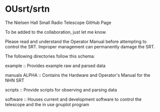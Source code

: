 # OUsrt/srtn

The Nielsen Hall Small Radio Telescope GitHub Page

To be added to the collaboration, just let me know.

Please read and understand the Operator Manual before attempting to control the SRT. Improper management can permanently damage the SRT.

The following directories follow this schema:

example         :: Provides example raw and parsed data

manuals ALPHA   :: Contains the Hardware and Operator's Manual for the NHN SRT 

scripts         :: Provide scripts for observing and parsing data

software        :: Houses current and development software to control the telescope and the in use gnuplot program
